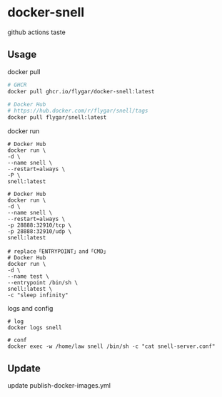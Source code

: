 # docker-snell
github actions taste

## Usage
docker pull
```sh
# GHCR
docker pull ghcr.io/flygar/docker-snell:latest 

# Docker Hub
# https://hub.docker.com/r/flygar/snell/tags
docker pull flygar/snell:latest 
```

docker run
```
# Docker Hub
docker run \
-d \
--name snell \
--restart=always \
-P \
snell:latest 

# Docker Hub
docker run \
-d \
--name snell \
--restart=always \
-p 28888:32910/tcp \
-p 28888:32910/udp \
snell:latest 

# replace「ENTRYPOINT」and「CMD」
# Docker Hub
docker run \
-d \
--name test \
--entrypoint /bin/sh \
snell:latest \
-c "sleep infinity"
```

logs and config
```
# log
docker logs snell

# conf
docker exec -w /home/law snell /bin/sh -c "cat snell-server.conf"
```

## Update
update publish-docker-images.yml